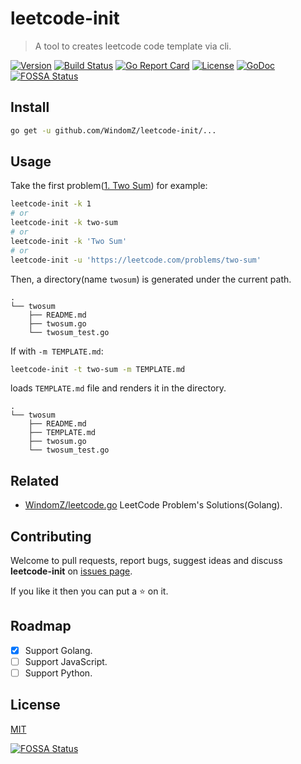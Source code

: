 # leetcode-init

> A tool to creates leetcode code template via cli.

[![Version](https://img.shields.io/badge/version-v1.0.0-brightgreen.svg)](https://github.com/WindomZ/leetcode-init/releases)
[![Build Status](https://travis-ci.org/WindomZ/leetcode-init.svg?branch=master)](https://travis-ci.org/WindomZ/leetcode-init)
[![Go Report Card](https://goreportcard.com/badge/github.com/WindomZ/leetcode-init)](https://goreportcard.com/report/github.com/WindomZ/leetcode-init)
[![License](https://img.shields.io/badge/license-MIT-brightgreen.svg)](https://opensource.org/licenses/MIT)
[![GoDoc](https://godoc.org/github.com/WindomZ/leetcode-init/leetcode?status.svg)](https://godoc.org/github.com/WindomZ/leetcode-init/leetcode)
[![FOSSA Status](https://app.fossa.io/api/projects/git%2Bgithub.com%2FWindomZ%2Fleetcode-init.svg?type=shield)](https://app.fossa.io/projects/git%2Bgithub.com%2FWindomZ%2Fleetcode-init?ref=badge_shield)

## Install
```bash
go get -u github.com/WindomZ/leetcode-init/...
```

## Usage
Take the first problem([1. Two Sum](https://leetcode.com/problems/two-sum/description/)) for example: 

```bash
leetcode-init -k 1
# or
leetcode-init -k two-sum
# or
leetcode-init -k 'Two Sum'
# or
leetcode-init -u 'https://leetcode.com/problems/two-sum'
```

Then, a directory(name `twosum`) is generated under the current path.

```
.
└── twosum
    ├── README.md
    ├── twosum.go
    └── twosum_test.go
```

If with `-m TEMPLATE.md`:

```bash
leetcode-init -t two-sum -m TEMPLATE.md
```

loads `TEMPLATE.md` file and renders it in the directory.

```
.
└── twosum
    ├── README.md
    ├── TEMPLATE.md
    ├── twosum.go
    └── twosum_test.go
```

## Related

- [WindomZ/leetcode.go](https://github.com/WindomZ/leetcode.go) LeetCode Problem's Solutions(Golang).

## Contributing

Welcome to pull requests, report bugs, suggest ideas and discuss 
**leetcode-init** on [issues page](https://github.com/WindomZ/leetcode-init/issues).

If you like it then you can put a :star: on it.

## Roadmap

- [x] Support Golang.
- [ ] Support JavaScript.
- [ ] Support Python.

## License

[MIT](https://github.com/WindomZ/leetcode-init/blob/master/LICENSE)

[![FOSSA Status](https://app.fossa.io/api/projects/git%2Bgithub.com%2FWindomZ%2Fleetcode-init.svg?type=large)](https://app.fossa.io/projects/git%2Bgithub.com%2FWindomZ%2Fleetcode-init?ref=badge_large)
